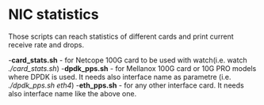 # NIC statistics

Those scripts can reach statistics of different cards and print current receive rate and drops.

-**card_stats.sh** - for Netcope 100G card to be used with watch(i.e. watch _./card_stats.sh_)
-**dpdk_pps.sh** - for Mellanox 100G card or 10G PRO models where DPDK is used. It needs also interface name as parametre (i.e. _./dpdk_pps.sh eth4_)
-**eth_pps.sh** - for any other interface card. It needs also interface name like the above one.